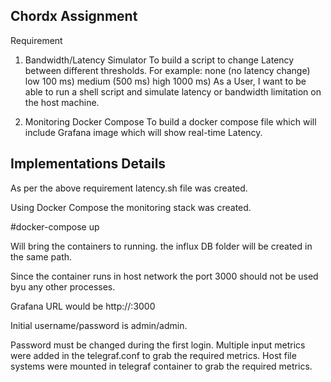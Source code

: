 Chordx Assignment
-----------------
Requirement

1. Bandwidth/Latency Simulator
To build a script to change Latency between different thresholds. For example:
none (no latency change)
low 100 ms)
medium (500 ms)
high 1000 ms)
As a User, I want to be able to run a shell script and simulate latency or
bandwidth limitation on the host machine.

2. Monitoring Docker Compose
To build a docker compose file which will include Grafana image which will
show real-time Latency.


Implementations Details
-----------------------

As per the above requirement latency.sh file was created.

Using Docker Compose the monitoring stack was created. 

#docker-compose up 
 
Will bring the containers to running. the influx DB folder will be created in the same path.

Since the container runs in host network the port 3000 should not be used byu any other processes.

Grafana URL would be http://<host IP>:3000
 
Initial username/password is admin/admin.

Password must be changed during the first login.
Multiple input metrics were added in the telegraf.conf to grab the required metrics.
Host file systems were mounted in telegraf container to grab the required metrics. 



